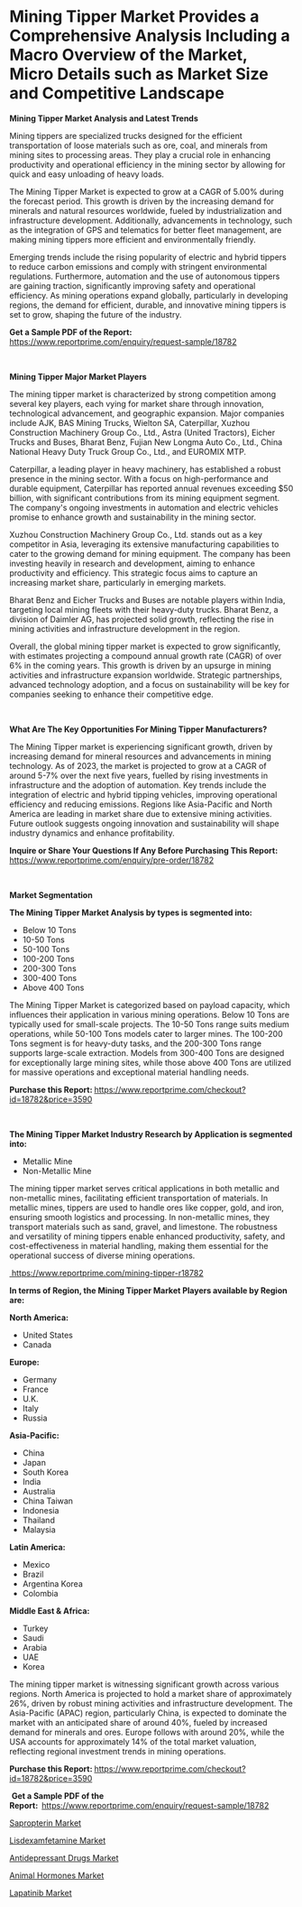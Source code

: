 <p><h1>Mining Tipper Market Provides a Comprehensive Analysis Including a Macro Overview of the Market, Micro Details such as Market Size and Competitive Landscape</h1></p><p><strong>Mining Tipper Market Analysis and Latest Trends</strong></p>
<p><p>Mining tippers are specialized trucks designed for the efficient transportation of loose materials such as ore, coal, and minerals from mining sites to processing areas. They play a crucial role in enhancing productivity and operational efficiency in the mining sector by allowing for quick and easy unloading of heavy loads.</p><p>The Mining Tipper Market is expected to grow at a CAGR of 5.00% during the forecast period. This growth is driven by the increasing demand for minerals and natural resources worldwide, fueled by industrialization and infrastructure development. Additionally, advancements in technology, such as the integration of GPS and telematics for better fleet management, are making mining tippers more efficient and environmentally friendly.</p><p>Emerging trends include the rising popularity of electric and hybrid tippers to reduce carbon emissions and comply with stringent environmental regulations. Furthermore, automation and the use of autonomous tippers are gaining traction, significantly improving safety and operational efficiency. As mining operations expand globally, particularly in developing regions, the demand for efficient, durable, and innovative mining tippers is set to grow, shaping the future of the industry.</p></p>
<p><strong>Get a Sample PDF of the Report:&nbsp;</strong> <a href="https://www.reportprime.com/enquiry/request-sample/18782?utm_campaign=99&utm_medium=2&utm_source=Github&utm_content=ia&utm_term=22112024&utm_id=mining-tipper">https://www.reportprime.com/enquiry/request-sample/18782</a></p>
<p>&nbsp;</p>
<p><strong>Mining Tipper Major Market Players</strong></p>
<p><p>The mining tipper market is characterized by strong competition among several key players, each vying for market share through innovation, technological advancement, and geographic expansion. Major companies include AJK, BAS Mining Trucks, Wielton SA, Caterpillar, Xuzhou Construction Machinery Group Co., Ltd., Astra (United Tractors), Eicher Trucks and Buses, Bharat Benz, Fujian New Longma Auto Co., Ltd., China National Heavy Duty Truck Group Co., Ltd., and EUROMIX MTP.</p><p>Caterpillar, a leading player in heavy machinery, has established a robust presence in the mining sector. With a focus on high-performance and durable equipment, Caterpillar has reported annual revenues exceeding $50 billion, with significant contributions from its mining equipment segment. The company's ongoing investments in automation and electric vehicles promise to enhance growth and sustainability in the mining sector.</p><p>Xuzhou Construction Machinery Group Co., Ltd. stands out as a key competitor in Asia, leveraging its extensive manufacturing capabilities to cater to the growing demand for mining equipment. The company has been investing heavily in research and development, aiming to enhance productivity and efficiency. This strategic focus aims to capture an increasing market share, particularly in emerging markets.</p><p>Bharat Benz and Eicher Trucks and Buses are notable players within India, targeting local mining fleets with their heavy-duty trucks. Bharat Benz, a division of Daimler AG, has projected solid growth, reflecting the rise in mining activities and infrastructure development in the region.</p><p>Overall, the global mining tipper market is expected to grow significantly, with estimates projecting a compound annual growth rate (CAGR) of over 6% in the coming years. This growth is driven by an upsurge in mining activities and infrastructure expansion worldwide. Strategic partnerships, advanced technology adoption, and a focus on sustainability will be key for companies seeking to enhance their competitive edge.</p></p>
<p>&nbsp;</p>
<p><strong>What Are The Key Opportunities For Mining Tipper Manufacturers?</strong></p>
<p><p>The Mining Tipper market is experiencing significant growth, driven by increasing demand for mineral resources and advancements in mining technology. As of 2023, the market is projected to grow at a CAGR of around 5-7% over the next five years, fuelled by rising investments in infrastructure and the adoption of automation. Key trends include the integration of electric and hybrid tipping vehicles, improving operational efficiency and reducing emissions. Regions like Asia-Pacific and North America are leading in market share due to extensive mining activities. Future outlook suggests ongoing innovation and sustainability will shape industry dynamics and enhance profitability.</p></p>
<p><strong>Inquire or Share Your Questions If Any Before Purchasing This Report:</strong> <a href="https://www.reportprime.com/enquiry/pre-order/18782?utm_campaign=99&utm_medium=2&utm_source=Github&utm_content=ia&utm_term=22112024&utm_id=mining-tipper">https://www.reportprime.com/enquiry/pre-order/18782</a></p>
<p>&nbsp;</p>
<p><strong>Market Segmentation</strong></p>
<p><strong>The Mining Tipper Market Analysis by types is segmented into:</strong></p>
<p><ul><li>Below 10 Tons</li><li>10-50 Tons</li><li>50-100 Tons</li><li>100-200 Tons</li><li>200-300 Tons</li><li>300-400 Tons</li><li>Above 400 Tons</li></ul></p>
<p><p>The Mining Tipper Market is categorized based on payload capacity, which influences their application in various mining operations. Below 10 Tons are typically used for small-scale projects. The 10-50 Tons range suits medium operations, while 50-100 Tons models cater to larger mines. The 100-200 Tons segment is for heavy-duty tasks, and the 200-300 Tons range supports large-scale extraction. Models from 300-400 Tons are designed for exceptionally large mining sites, while those above 400 Tons are utilized for massive operations and exceptional material handling needs.</p></p>
<p><strong>Purchase this Report:&nbsp;</strong><a href="https://www.reportprime.com/checkout?id=18782&price=3590&utm_campaign=99&utm_medium=2&utm_source=Github&utm_content=ia&utm_term=22112024&utm_id=mining-tipper">https://www.reportprime.com/checkout?id=18782&price=3590</a></p>
<p>&nbsp;</p>
<p><strong>The Mining Tipper Market Industry Research by Application is segmented into:</strong></p>
<p><ul><li>Metallic Mine</li><li>Non-Metallic Mine</li></ul></p>
<p><p>The mining tipper market serves critical applications in both metallic and non-metallic mines, facilitating efficient transportation of materials. In metallic mines, tippers are used to handle ores like copper, gold, and iron, ensuring smooth logistics and processing. In non-metallic mines, they transport materials such as sand, gravel, and limestone. The robustness and versatility of mining tippers enable enhanced productivity, safety, and cost-effectiveness in material handling, making them essential for the operational success of diverse mining operations.</p></p>
<p><a href="https://www.reportprime.com/mining-tipper-r18782?utm_campaign=99&utm_medium=2&utm_source=Github&utm_content=ia&utm_term=22112024&utm_id=mining-tipper">&nbsp;https://www.reportprime.com/mining-tipper-r18782</a></p>
<p><strong>In terms of Region, the Mining Tipper Market Players available by Region are:</strong></p>
<p>
    <p> <strong> North America: </strong>
        <ul>
            <li>United States</li>
            <li>Canada</li>
        </ul>
        </p> 
    <p> <strong> Europe: </strong>
        <ul>
            <li>Germany</li>
            <li>France</li>
            <li>U.K.</li>
            <li>Italy</li>
            <li>Russia</li>
        </ul>
        </p> 
    <p> <strong> Asia-Pacific: </strong>
        <ul>
            <li>China</li>
            <li>Japan</li>
            <li>South Korea</li>
            <li>India</li>
            <li>Australia</li>
            <li>China Taiwan</li>
            <li>Indonesia</li>
            <li>Thailand</li>
            <li>Malaysia</li>
        </ul>
        </p> 
    <p> <strong> Latin America: </strong>
        <ul>
            <li>Mexico</li>
            <li>Brazil</li>
            <li>Argentina Korea</li>
            <li>Colombia</li>
        </ul>
        </p> 
    <p> <strong> Middle East & Africa: </strong>
        <ul>
            <li>Turkey</li>
            <li>Saudi</li>
            <li>Arabia</li>
            <li>UAE</li>
            <li>Korea</li>
        </ul>
    </p>
    </p>
<p><p>The mining tipper market is witnessing significant growth across various regions. North America is projected to hold a market share of approximately 26%, driven by robust mining activities and infrastructure development. The Asia-Pacific (APAC) region, particularly China, is expected to dominate the market with an anticipated share of around 40%, fueled by increased demand for minerals and ores. Europe follows with around 20%, while the USA accounts for approximately 14% of the total market valuation, reflecting regional investment trends in mining operations.</p></p>
<p><strong>Purchase this Report: </strong><a href="https://www.reportprime.com/checkout?id=18782&price=3590&utm_campaign=99&utm_medium=2&utm_source=Github&utm_content=ia&utm_term=22112024&utm_id=mining-tipper">https://www.reportprime.com/checkout?id=18782&price=3590</a></p>
<p>&nbsp;<strong>Get a Sample PDF of the Report:&nbsp;&nbsp;</strong><a href="https://www.reportprime.com/enquiry/request-sample/18782?utm_campaign=99&utm_medium=2&utm_source=Github&utm_content=ia&utm_term=22112024&utm_id=mining-tipper">https://www.reportprime.com/enquiry/request-sample/18782</a></p>
<p><strong></strong></p>
<p><p><a href="https://www.linkedin.com/pulse/sapropterin-market-growth-analysis-predicts-expansion-8y2ae?utm_campaign=99&utm_medium=2&utm_source=Github&utm_content=ia&utm_term=22112024&utm_id=mining-tipper">Sapropterin Market</a></p><p><a href="https://www.linkedin.com/pulse/lisdexamfetaminemarkets-135-cagr-analysis-projecting-zlz0e?utm_campaign=99&utm_medium=2&utm_source=Github&utm_content=ia&utm_term=22112024&utm_id=mining-tipper">Lisdexamfetamine Market</a></p><p><a href="https://issuu.com/reportprime-2/docs/antidepressant-drugs-market-size-20_b7a33736d44ca7?utm_campaign=99&utm_medium=2&utm_source=Github&utm_content=ia&utm_term=22112024&utm_id=mining-tipper">Antidepressant Drugs Market</a></p><p><a href="https://issuu.com/reportprime-2/docs/animal-hormones-market-size-2030.pp_546ffe14933e36?utm_campaign=99&utm_medium=2&utm_source=Github&utm_content=ia&utm_term=22112024&utm_id=mining-tipper">Animal Hormones Market</a></p><p><a href="https://www.linkedin.com/pulse/projected-revenue-growth-lapatinib-market-66-cagr-2024-teeoe?utm_campaign=99&utm_medium=2&utm_source=Github&utm_content=ia&utm_term=22112024&utm_id=mining-tipper">Lapatinib Market</a></p></p>